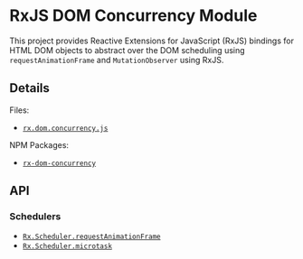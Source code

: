 # RxJS DOM Concurrency Module #

This project provides Reactive Extensions for JavaScript (RxJS) bindings for HTML DOM objects to abstract over the DOM scheduling using `requestAnimationFrame` and `MutationObserver` using RxJS.

## Details ##

Files:
- [`rx.dom.concurrency.js`](https://github.com/Reactive-Extensions/RxJS-DOM/blob/master/modules/main-concurrency/rx.dom.concurrency.js)

NPM Packages:
- [`rx-dom-concurrency`](https://www.npmjs.com/package/rx-dom-concurrency)

## API ##

### Schedulers

- [`Rx.Scheduler.requestAnimationFrame`](schedulers/requestanimationframe.md)
- [`Rx.Scheduler.microtask`](schedulers/microtaskscheduler.md)
